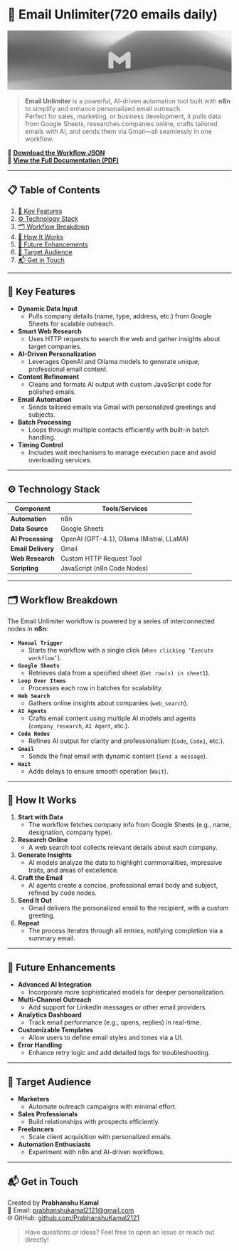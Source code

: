 # 📧 Email Unlimiter(720 emails daily)

![Email Unlimiter Banner](https://github.com/PrabhanshuKamal2121/Email-unlimiter/blob/27b68ac554ca2efa4259af2e182b2fbee4df0a60/Email%20Unlimiter.png) <!-- Replace with your project banner -->

> **Email Unlimiter** is a powerful, AI-driven automation tool built with **n8n** to simplify and enhance personalized email outreach.  
> Perfect for sales, marketing, or business development, it pulls data from Google Sheets, researches companies online, crafts tailored emails with AI, and sends them via Gmail—all seamlessly in one workflow.

🔗 **[Download the Workflow JSON](https://github.com/PrabhanshuKamal2121/Email-unlimiter/blob/88a38d585af132fc1bb4b266c309c11c2fb5bf9e/Email%20Unlimiter.json)**  
🔗 **[View the Full Documentation (PDF)](https://github.com/PrabhanshuKamal2121/Email-unlimiter/blob/2048f09ee73746a7637b6285818eb4fd11a62555/Email_Unlimiter_Documentation.md)**

---

## 📋 Table of Contents

1. [🌟 Key Features](#-key-features)  
2. [⚙️ Technology Stack](#️-technology-stack)  
3. [🗂️ Workflow Breakdown](#️-workflow-breakdown)  
4. [🚀 How It Works](#-how-it-works)  
5. [🔮 Future Enhancements](#-future-enhancements)  
6. [🎯 Target Audience](#-target-audience)  
7. [📬 Get in Touch](#-get-in-touch)

---

## 🌟 Key Features

- **Dynamic Data Input**  
  - Pulls company details (name, type, address, etc.) from Google Sheets for scalable outreach.
- **Smart Web Research**  
  - Uses HTTP requests to search the web and gather insights about target companies.
- **AI-Driven Personalization**  
  - Leverages OpenAI and Ollama models to generate unique, professional email content.
- **Content Refinement**  
  - Cleans and formats AI output with custom JavaScript code for polished emails.
- **Email Automation**  
  - Sends tailored emails via Gmail with personalized greetings and subjects.
- **Batch Processing**  
  - Loops through multiple contacts efficiently with built-in batch handling.
- **Timing Control**  
  - Includes wait mechanisms to manage execution pace and avoid overloading services.

---

## ⚙️ Technology Stack

| Component          | Tools/Services                              |
|--------------------|---------------------------------------------|
| **Automation**     | n8n                                          |
| **Data Source**    | Google Sheets                                |
| **AI Processing**  | OpenAI (GPT-4.1), Ollama (Mistral, LLaMA)    |
| **Email Delivery** | Gmail                                        |
| **Web Research**   | Custom HTTP Request Tool                     |
| **Scripting**      | JavaScript (n8n Code Nodes)                  |

---

## 🗂️ Workflow Breakdown

The Email Unlimiter workflow is powered by a series of interconnected nodes in **n8n**:

- **`Manual Trigger`**  
  - Starts the workflow with a single click (`When clicking ‘Execute workflow’`).
- **`Google Sheets`**  
  - Retrieves data from a specified sheet (`Get row(s) in sheet1`).
- **`Loop Over Items`**  
  - Processes each row in batches for scalability.
- **`Web Search`**  
  - Gathers online insights about companies (`web_search`).
- **`AI Agents`**  
  - Crafts email content using multiple AI models and agents (`company_research`, `AI Agent`, etc.).
- **`Code Nodes`**  
  - Refines AI output for clarity and professionalism (`Code`, `Code1`, etc.).
- **`Gmail`**  
  - Sends the final email with dynamic content (`Send a message`).
- **`Wait`**  
  - Adds delays to ensure smooth operation (`Wait`).

---

## 🚀 How It Works

1. **Start with Data**  
   - The workflow fetches company info from Google Sheets (e.g., name, designation, company type).
2. **Research Online**  
   - A web search tool collects relevant details about each company.
3. **Generate Insights**  
   - AI models analyze the data to highlight commonalities, impressive traits, and areas of excellence.
4. **Craft the Email**  
   - AI agents create a concise, professional email body and subject, refined by code nodes.
5. **Send It Out**  
   - Gmail delivers the personalized email to the recipient, with a custom greeting.
6. **Repeat**  
   - The process iterates through all entries, notifying completion via a summary email.

---

## 🔮 Future Enhancements

- **Advanced AI Integration**  
  - Incorporate more sophisticated models for deeper personalization.
- **Multi-Channel Outreach**  
  - Add support for LinkedIn messages or other email providers.
- **Analytics Dashboard**  
  - Track email performance (e.g., opens, replies) in real-time.
- **Customizable Templates**  
  - Allow users to define email styles and tones via a UI.
- **Error Handling**  
  - Enhance retry logic and add detailed logs for troubleshooting.

---

## 🎯 Target Audience

- **Marketers**  
  - Automate outreach campaigns with minimal effort.
- **Sales Professionals**  
  - Build relationships with prospects efficiently.
- **Freelancers**  
  - Scale client acquisition with personalized emails.
- **Automation Enthusiasts**  
  - Experiment with n8n and AI-driven workflows.

---

## 📬 Get in Touch

Created by **Prabhanshu Kamal**  
📧 Email: [prabhanshukamal2121@gmail.com](mailto:prabhanshukamal2121@gmail.com)  
🌐 GitHub: [github.com/PrabhanshuKamal2121](https://github.com/PrabhanshuKamal2121)

> Have questions or ideas? Feel free to open an issue or reach out directly!
